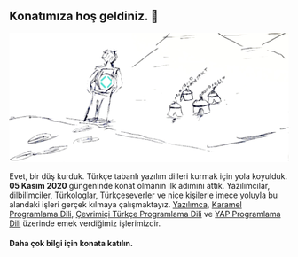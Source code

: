 ## Konatımıza hoş geldiniz. 👋
![Türkçe Yazılım Konatı](https://raw.githubusercontent.com/turkce-yazilim-konati/.github/main/profile/d%C3%BC%C5%9F_kurduk_g%C3%B6rseli.jpg "DÜŞ KURDUK!")
  
Evet, bir düş kurduk. Türkçe tabanlı yazılım dilleri kurmak için yola koyulduk. **05 Kasım 2020** güngeninde konat olmanın ilk adımını attık. Yazılımcılar, dilbilimciler, Türkologlar, Türkçeseverler ve nice kişilerle imece yoluyla bu alandaki işleri gerçek kılmaya çalışmaktayız. [Yazılımca](https://github.com/turkce-yazilim-konati/yazilimca), [Karamel Programlama Dili](https://github.com/turkce-yazilim-konati/karamel), [Çevrimiçi Türkçe Programlama Dili](https://github.com/turkce-yazilim-konati/turkceprogramlamadili) ve [YAP Programlama Dili](https://github.com/turkce-yazilim-konati/exampleasmbdmyapcodes) üzerinde emek verdiğimiz işlerimizdir.

#### Daha çok bilgi için konata katılın.
